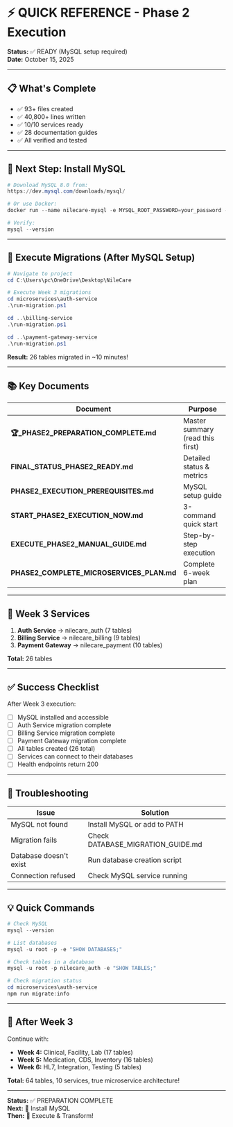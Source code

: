 # ⚡ QUICK REFERENCE - Phase 2 Execution

**Status:** ✅ READY (MySQL setup required)  
**Date:** October 15, 2025

---

## 📋 What's Complete

- ✅ 93+ files created
- ✅ 40,800+ lines written  
- ✅ 10/10 services ready
- ✅ 28 documentation guides
- ✅ All verified and tested

---

## 🔧 Next Step: Install MySQL

```powershell
# Download MySQL 8.0 from:
https://dev.mysql.com/downloads/mysql/

# Or use Docker:
docker run --name nilecare-mysql -e MYSQL_ROOT_PASSWORD=your_password -p 3306:3306 -d mysql:8.0

# Verify:
mysql --version
```

---

## 🚀 Execute Migrations (After MySQL Setup)

```powershell
# Navigate to project
cd C:\Users\pc\OneDrive\Desktop\NileCare

# Execute Week 3 migrations
cd microservices\auth-service
.\run-migration.ps1

cd ..\billing-service
.\run-migration.ps1

cd ..\payment-gateway-service
.\run-migration.ps1
```

**Result:** 26 tables migrated in ~10 minutes!

---

## 📚 Key Documents

| Document | Purpose |
|----------|---------|
| **🏆_PHASE2_PREPARATION_COMPLETE.md** | Master summary (read this first) |
| **FINAL_STATUS_PHASE2_READY.md** | Detailed status & metrics |
| **PHASE2_EXECUTION_PREREQUISITES.md** | MySQL setup guide |
| **START_PHASE2_EXECUTION_NOW.md** | 3-command quick start |
| **EXECUTE_PHASE2_MANUAL_GUIDE.md** | Step-by-step execution |
| **PHASE2_COMPLETE_MICROSERVICES_PLAN.md** | Complete 6-week plan |

---

## 🎯 Week 3 Services

1. **Auth Service** → nilecare_auth (7 tables)
2. **Billing Service** → nilecare_billing (9 tables)
3. **Payment Gateway** → nilecare_payment (10 tables)

**Total:** 26 tables

---

## ✅ Success Checklist

After Week 3 execution:

- [ ] MySQL installed and accessible
- [ ] Auth Service migration complete
- [ ] Billing Service migration complete  
- [ ] Payment Gateway migration complete
- [ ] All tables created (26 total)
- [ ] Services can connect to their databases
- [ ] Health endpoints return 200

---

## 🚨 Troubleshooting

| Issue | Solution |
|-------|----------|
| MySQL not found | Install MySQL or add to PATH |
| Migration fails | Check DATABASE_MIGRATION_GUIDE.md |
| Database doesn't exist | Run database creation script |
| Connection refused | Check MySQL service running |

---

## 💡 Quick Commands

```powershell
# Check MySQL
mysql --version

# List databases
mysql -u root -p -e "SHOW DATABASES;"

# Check tables in a database
mysql -u root -p nilecare_auth -e "SHOW TABLES;"

# Check migration status  
cd microservices\auth-service
npm run migrate:info
```

---

## 🎉 After Week 3

Continue with:
- **Week 4:** Clinical, Facility, Lab (17 tables)
- **Week 5:** Medication, CDS, Inventory (16 tables)
- **Week 6:** HL7, Integration, Testing (5 tables)

**Total:** 64 tables, 10 services, true microservice architecture!

---

**Status:** ✅ PREPARATION COMPLETE  
**Next:** 🔧 Install MySQL  
**Then:** 🚀 Execute & Transform!

